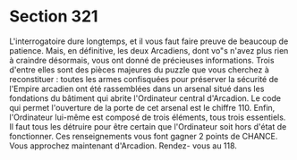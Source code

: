 # Section 321

L'interrogatoire dure longtemps, et il vous faut faire preuve de 
beaucoup de patience. Mais, en définitive, les deux Arcadiens, 
dont vo"s n'avez plus rien à craindre désormais, vous ont donné 
de précieuses informations. Trois d'entre elles sont des pièces 
majeures du puzzle que vous cherchez à reconstituer : toutes les 
armes confisquées pour préserver la sécurité de l'Empire 
arcadien ont été rassemblées dans un arsenal situé dans les 
fondations 
du 
bâtiment 
qui 
abrite 
l'Ordinateur 
central 
d'Arcadion. Le code qui permet l'ouverture de la porte de cet 
arsenal est le chiffre 110. Enfin, l'Ordinateur lui-même est 
composé de trois éléments, tous trois essentiels. Il faut tous les 
détruire pour être certain que l'Ordinateur soit hors d'état de 
fonctionner. Ces renseignements vous font gagner 2 points de 
CHANCE. Vous approchez maintenant d'Arcadion. Rendez-
vous au 118.